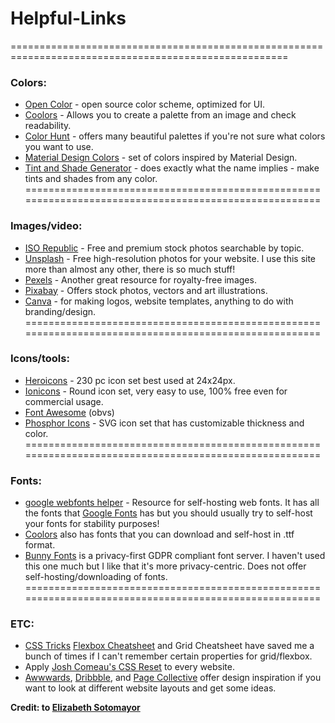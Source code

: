 # Helpful-Links
======================================================================================================
### Colors:
* <a href='https://yeun.github.io/open-color/'>Open Color</a> - open source color scheme, optimized for UI.
* <a href='https://coolors.co/'>Coolors</a> - Allows you to create a palette from an image and check readability.
* <a href='https://colorhunt.co/'>Color Hunt</a> - offers many beautiful palettes if you're not sure what colors you want to use.
* <a href='https://materialui.co/colors/'>Material Design Colors</a> - set of colors inspired by Material Design.
* <a href='https://maketintsandshades.com/'>Tint and Shade Generator</a> - does exactly what the name implies - make tints and shades from any color.
======================================================================================================
### Images/video:
* <a href='https://isorepublic.com/'>ISO Republic</a> - Free and premium stock photos searchable by topic.
* <a href='https://unsplash.com/'>Unsplash</a> - Free high-resolution photos for your website. I use this site more than almost any other, there is so much stuff!
* <a href='https://www.pexels.com/'>Pexels</a> - Another great resource for royalty-free images.
* <a href='https://pixabay.com/'>Pixabay</a> - Offers stock photos, vectors and art illustrations.
* <a href='https://www.canva.com/'>Canva</a> - for making logos, website templates, anything to do with branding/design.
======================================================================================================
### Icons/tools:
* <a href='https://heroicons.com/'>Heroicons</a> - 230 pc icon set best used at 24x24px.
* <a href='https://ionic.io/ionicons'>Ionicons</a> - Round icon set, very easy to use, 100% free even for commercial usage.
* <a href='https://fontawesome.com/'>Font Awesome</a> (obvs)
* <a href='https://phosphoricons.com/'>Phosphor Icons</a> - SVG icon set that has customizable thickness and color.
======================================================================================================
### Fonts:
* <a href='https://gwfh.mranftl.com/fonts'>google webfonts helper</a> - Resource for self-hosting web fonts. It has all the fonts that <a href='https://fonts.google.com/'>Google Fonts</a> has but you should usually try to self-host your fonts for stability purposes!
* <a href='https://coolors.co/'>Coolors</a> also has fonts that you can download and self-host in .ttf format.
* <a href='https://fonts.bunny.net/'>Bunny Fonts</a> is a privacy-first GDPR compliant font server. I haven't used this one much but I like that it's more privacy-centric. Does not offer self-hosting/downloading of fonts.
======================================================================================================
### ETC:
* <a href='https://css-tricks.com/snippets/css/a-guide-to-flexbox/'>CSS Tricks</a> <a href='https://css-tricks.com/snippets/css/complete-guide-grid/'>Flexbox Cheatsheet</a> and <a>Grid Cheatsheet have saved me a bunch of times if I can't remember certain properties for grid/flexbox.
* Apply <a href='https://www.joshwcomeau.com/css/custom-css-reset/'>Josh Comeau's CSS Reset</a> to every website.
* <a href='https://www.awwwards.com/'>Awwwards</a>, <a href='https://dribbble.com/'>Dribbble</a>, and <a href='https://pagecollective.com/'>Page Collective</a> offer design inspiration if you want to look at different website layouts and get some ideas.


**Credit: to <a href='https://github.com/elizabethrsotomayor'>Elizabeth Sotomayor</a>**
